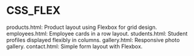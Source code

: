 # CSS_FLEX
products.html: Product layout using Flexbox for grid design.
employees.html: Employee cards in a row layout.
students.html: Student profiles displayed flexibly in columns.
gallery.html: Responsive photo gallery.
contact.html: Simple form layout with Flexbox.

